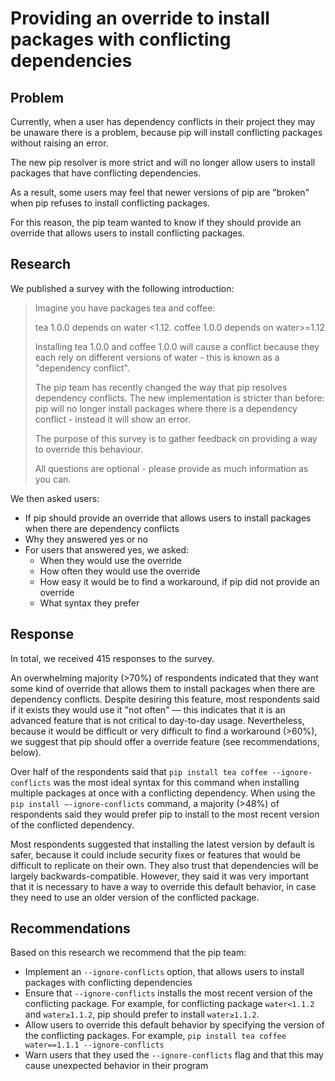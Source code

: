 # Providing an override to install packages with conflicting dependencies

## Problem

Currently, when a user has dependency conflicts in their project they may be unaware there is a problem, because pip will install conflicting packages without raising an error.

The new pip resolver is more strict and will no longer allow users to install packages that have conflicting dependencies.

As a result, some users may feel that newer versions of pip are "broken" when pip refuses to install conflicting packages.

For this reason, the pip team wanted to know if they should provide an override that allows users to install conflicting packages.

## Research

We published a survey with the following introduction:

<blockquote>
Imagine you have packages tea and coffee:

tea 1.0.0 depends on water <1.12.
coffee 1.0.0 depends on water>=1.12

Installing tea 1.0.0 and coffee 1.0.0 will cause a conflict because they each rely on different versions of water - this is known as a "dependency conflict".

The pip team has recently changed the way that pip resolves dependency conflicts. The new implementation is stricter than before: pip will no longer install packages where there is a dependency conflict - instead it will show an error.

The purpose of this survey is to gather feedback on providing a way to override this behaviour.

All questions are optional - please provide as much information as you can.

</blockquote>

We then asked users:

- If pip should provide an override that allows users to install packages when there are dependency conflicts
- Why they answered yes or no
- For users that answered yes, we asked:
  - When they would use the override
  - How often they would use the override
  - How easy it would be to find a workaround, if pip did not provide an override
  - What syntax they prefer

## Response

In total, we received 415 responses to the survey.

An overwhelming majority (>70%) of respondents indicated that they want some kind of override that allows them to install packages when there are dependency conflicts. Despite desiring this feature, most respondents said if it exists they would use it "not often" — this indicates that it is an advanced feature that is not critical to day-to-day usage. Nevertheless, because it would be difficult or very difficult to find a workaround (>60%), we suggest that pip should offer a override feature (see recommendations, below).

Over half of the respondents said that `pip install tea coffee --ignore-conflicts` was the most ideal syntax for this command when installing multiple packages at once with a conflicting dependency. When using the `pip install —-ignore-conflicts` command, a majority (>48%) of respondents said they would prefer pip to install to the most recent version of the conflicted dependency.

Most respondents suggested that installing the latest version by default is safer, because it could include security fixes or features that would be difficult to replicate on their own. They also trust that dependencies will be largely backwards-compatible. However, they said it was very important that it is necessary to have a way to override this default behavior, in case they need to use an older version of the conflicted package.

## Recommendations

Based on this research we recommend that the pip team:

- Implement an `--ignore-conflicts` option, that allows users to install packages with conflicting dependencies
- Ensure that `--ignore-conflicts` installs the most recent version of the conflicting package. For example, for conflicting package `water<1.1.2` and `water≥1.1.2`, pip should prefer to install `water≥1.1.2`.
- Allow users to override this default behavior by specifying the version of the conflicting packages. For example, `pip install tea coffee water==1.1.1 --ignore-conflicts`
- Warn users that they used the `--ignore-conflicts` flag and that this may cause unexpected behavior in their program
